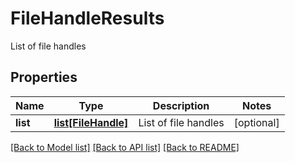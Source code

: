 # FileHandleResults

List of file handles
## Properties
Name | Type | Description | Notes
------------ | ------------- | ------------- | -------------
**list** | [**list[FileHandle]**](FileHandle.md) | List of file handles | [optional] 

[[Back to Model list]](../README.md#documentation-for-models) [[Back to API list]](../README.md#documentation-for-api-endpoints) [[Back to README]](../README.md)


